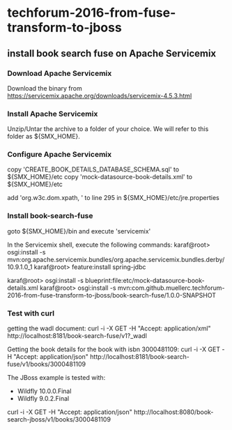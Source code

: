 # techforum-2016-from-fuse-transform-to-jboss


## install book search fuse on Apache Servicemix

### Download Apache Servicemix
Download the binary from https://servicemix.apache.org/downloads/servicemix-4.5.3.html

### Install Apache Servicemix
Unzip/Untar the archive to a folder of your choice. We will refer to this folder as ${SMX_HOME}.

### Configure Apache Servicemix
copy 'CREATE_BOOK_DETAILS_DATABASE_SCHEMA.sql' to ${SMX_HOME}/etc
copy 'mock-datasource-book-details.xml' to ${SMX_HOME}/etc

add 'org.w3c.dom.xpath, \' to line 295 in ${SMX_HOME}/etc/jre.properties

### Install book-search-fuse
 goto ${SMX_HOME}/bin and execute 'servicemix'
 
In the Servicemix shell, execute the following commands:
 karaf@root> osgi:install -s mvn:org.apache.servicemix.bundles/org.apache.servicemix.bundles.derby/10.9.1.0_1
 karaf@root> feature:install spring-jdbc
 
 karaf@root> osgi:install -s blueprint:file:etc/mock-datasource-book-details.xml
 karaf@root> osgi:install -s mvn:com.github.muellerc.techforum-2016-from-fuse-transform-to-jboss/book-search-fuse/1.0.0-SNAPSHOT

### Test with curl
getting the wadl document:
 curl -i -X GET -H "Accept: application/xml" http://localhost:8181/book-search-fuse/v1?_wadl

Getting the book details for the book with isbn 3000481109:
 curl -i -X GET -H "Accept: application/json" http://localhost:8181/book-search-fuse/v1/books/3000481109



The JBoss example is tested with:
- Wildfly 10.0.0.Final
- Wildfly 9.0.2.Final

curl -i -X GET -H "Accept: application/json" http://localhost:8080/book-search-jboss/v1/books/3000481109